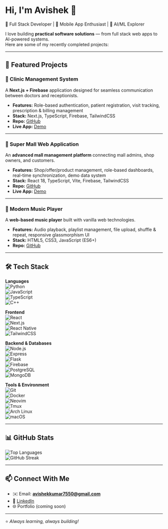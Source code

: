 # Hi, I'm Avishek 👋  

🚀 Full Stack Developer | 📱 Mobile App Enthusiast | 🤖 AI/ML Explorer  

I love building **practical software solutions** — from full stack web apps to AI-powered systems.  
Here are some of my recently completed projects:  

---

## 📌 Featured Projects  

### 🏥 Clinic Management System  
A **Next.js + Firebase** application designed for seamless communication between doctors and receptionists.  
- **Features:** Role-based authentication, patient registration, visit tracking, prescription & billing management  
- **Stack:** Next.js, TypeScript, Firebase, TailwindCSS  
- **Repo:** [GitHub](https://github.com/Avishek-7/Clinic_management_system)  
- **Live App:** [Demo](https://clinicmanagementsystem-kappa.vercel.app)  

---

### 🏬 Super Mall Web Application  
An **advanced mall management platform** connecting mall admins, shop owners, and customers.  
- **Features:** Shop/offer/product management, role-based dashboards, real-time synchronization, demo data system  
- **Stack:** React 18, TypeScript, Vite, Firebase, TailwindCSS  
- **Repo:** [GitHub](https://github.com/Avishek-7/Super_mall_web_app)  
- **Live App:** [Demo](https://super-mall-web-app-32eaf.web.app)  

---

### 🎵 Modern Music Player  
A **web-based music player** built with vanilla web technologies.  
- **Features:** Audio playback, playlist management, file upload, shuffle & repeat, responsive glassmorphism UI  
- **Stack:** HTML5, CSS3, JavaScript (ES6+)  
- **Repo:** [GitHub](https://github.com/Avishek-7/music_app)  

---

## 🛠 Tech Stack  

**Languages**  
![Python](https://img.shields.io/badge/Python-3776AB?style=for-the-badge&logo=python&logoColor=white)  
![JavaScript](https://img.shields.io/badge/JavaScript-F7DF1E?style=for-the-badge&logo=javascript&logoColor=black)  
![TypeScript](https://img.shields.io/badge/TypeScript-3178C6?style=for-the-badge&logo=typescript&logoColor=white)  
![C++](https://img.shields.io/badge/C++-00599C?style=for-the-badge&logo=cplusplus&logoColor=white)  

**Frontend**  
![React](https://img.shields.io/badge/React-20232A?style=for-the-badge&logo=react&logoColor=61DAFB)  
![Next.js](https://img.shields.io/badge/Next.js-000000?style=for-the-badge&logo=nextdotjs&logoColor=white)  
![React Native](https://img.shields.io/badge/React_Native-20232A?style=for-the-badge&logo=react&logoColor=61DAFB)  
![TailwindCSS](https://img.shields.io/badge/Tailwind_CSS-38B2AC?style=for-the-badge&logo=tailwind-css&logoColor=white)  

**Backend & Databases**  
![Node.js](https://img.shields.io/badge/Node.js-339933?style=for-the-badge&logo=nodedotjs&logoColor=white)  
![Express](https://img.shields.io/badge/Express-000000?style=for-the-badge&logo=express&logoColor=white)  
![Flask](https://img.shields.io/badge/Flask-000000?style=for-the-badge&logo=flask&logoColor=white)  
![Firebase](https://img.shields.io/badge/Firebase-FFCA28?style=for-the-badge&logo=firebase&logoColor=black)  
![PostgreSQL](https://img.shields.io/badge/PostgreSQL-316192?style=for-the-badge&logo=postgresql&logoColor=white)  
![MongoDB](https://img.shields.io/badge/MongoDB-4EA94B?style=for-the-badge&logo=mongodb&logoColor=white)  

**Tools & Environment**  
![Git](https://img.shields.io/badge/Git-F05032?style=for-the-badge&logo=git&logoColor=white)  
![Docker](https://img.shields.io/badge/Docker-2496ED?style=for-the-badge&logo=docker&logoColor=white)  
![Neovim](https://img.shields.io/badge/Neovim-57A143?style=for-the-badge&logo=neovim&logoColor=white)  
![Tmux](https://img.shields.io/badge/tmux-1BB91F?style=for-the-badge&logo=tmux&logoColor=white)  
![Arch Linux](https://img.shields.io/badge/Arch_Linux-1793D1?style=for-the-badge&logo=arch-linux&logoColor=white)  
![macOS](https://img.shields.io/badge/macOS-000000?style=for-the-badge&logo=apple&logoColor=white)  

---

## 📊 GitHub Stats  

![Top Languages](https://github-readme-stats.vercel.app/api/top-langs/?username=Avishek-7&layout=compact&theme=radical)  
![GitHub Streak](https://github-readme-streak-stats.herokuapp.com/?user=Avishek-7&theme=radical)  

---

## 📫 Connect With Me  
- ✉️ Email: **avishekkumar7550@gmail.com**  
- 💼 [LinkedIn](https://www.linkedin.com/in/avishek-kumar-7/)  
- 🌐 Portfolio (coming soon)  

---

⭐️ *Always learning, always building!*  
